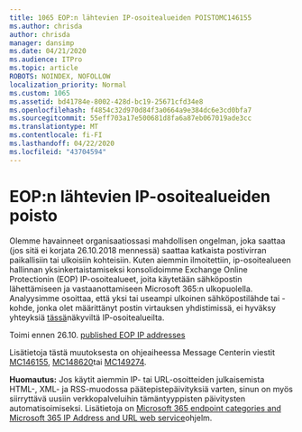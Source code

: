 ```yaml
---
title: 1065 EOP:n lähtevien IP-osoitealueiden POISTOMC146155
ms.author: chrisda
author: chrisda
manager: dansimp
ms.date: 04/21/2020
ms.audience: ITPro
ms.topic: article
ROBOTS: NOINDEX, NOFOLLOW
localization_priority: Normal
ms.custom: 1065
ms.assetid: bd41784e-8002-428d-bc19-25671cfd34e8
ms.openlocfilehash: f4854c32d970d84f3a0664a9e384dc6e3cd0bfa7
ms.sourcegitcommit: 55eff703a17e500681d8fa6a87eb067019ade3cc
ms.translationtype: MT
ms.contentlocale: fi-FI
ms.lasthandoff: 04/22/2020
ms.locfileid: "43704594"
---
```

# <a name="deprecation-of-eop-outbound-ip-address-ranges"></a>EOP:n lähtevien IP-osoitealueiden poisto

Olemme havainneet organisaatiossasi mahdollisen ongelman, joka saattaa (jos sitä ei korjata 26.10.2018 mennessä) saattaa katkaista postivirran paikallisiin tai ulkoisiin kohteisiin. Kuten aiemmin ilmoitettiin, ip-osoitealueen hallinnan yksinkertaistamiseksi konsolidoimme Exchange Online Protectionin (EOP) IP-osoitealueet, joita käytetään sähköpostin lähettämiseen ja vastaanottamiseen Microsoft 365:n ulkopuolella. Analyysimme osoittaa, että yksi tai useampi ulkoinen sähköpostilähde tai -kohde, jonka olet määrittänyt postin virtauksen yhdistimissä, ei hyväksy yhteyksiä [tässä](https://docs.microsoft.com/office365/SecurityCompliance/eop/exchange-online-protection-ip-addresses)näkyviltä IP-osoitealueilta.

Toimi ennen 26.10. [published EOP IP addresses](https://docs.microsoft.com/office365/SecurityCompliance/eop/exchange-online-protection-ip-addresses)

Lisätietoja tästä muutoksesta on ohjeaiheessa Message Centerin viestit [MC146155](https://portal.office.com/AdminPortal/home?switchtomodern=true#/MessageCenter?id=MC146155), [MC148620](https://portal.office.com/AdminPortal/home?switchtomodern=true#/MessageCenter?id=MC148620)tai [MC149274](https://portal.office.com/AdminPortal/home?switchtomodern=true#/MessageCenter?id=MC149274).

**Huomautus:** Jos käytit aiemmin IP- tai URL-osoitteiden julkaisemista HTML-, XML- ja RSS-muodossa päätepistepäivityksiä varten, sinun on myös siirryttävä uusiin verkkopalveluihin tämäntyyppisten päivitysten automatisoimiseksi. Lisätietoja on [Microsoft 365 endpoint categories and Microsoft 365 IP Address and URL web service](https://techcommunity.microsoft.com/t5/Office-365-Blog/Announcing-Office-365-endpoint-categories-and-Office-365-IP/ba-p/177638)ohjelm.
